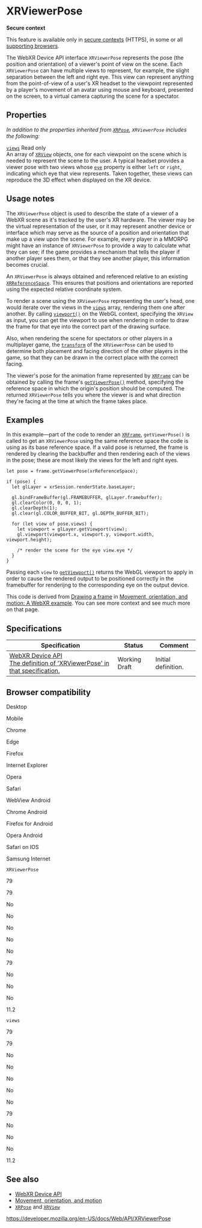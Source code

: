 XRViewerPose
============

**Secure context**

This feature is available only in [secure contexts](https://developer.mozilla.org/en-US/docs/Web/Security/Secure_Contexts) (HTTPS), in some or all [supporting browsers](#browser_compatibility).

The WebXR Device API interface `XRViewerPose` represents the pose (the position and orientation) of a viewer's point of view on the scene. Each `XRViewerPose` can have multiple views to represent, for example, the slight separation between the left and right eye. This view can represent anything from the point-of-view of a user's XR headset to the viewpoint represented by a player's movement of an avatar using mouse and keyboard, presented on the screen, to a virtual camera capturing the scene for a spectator.

Properties
----------

*In addition to the properties inherited from [`XRPose`](xrpose), `XRViewerPose` includes the following:*

 [`views`](xrviewerpose/views) <span class="badge inline readonly">Read only </span>   
An array of [`XRView`](xrview) objects, one for each viewpoint on the scene which is needed to represent the scene to the user. A typical headset provides a viewer pose with two views whose [`eye`](xrview/eye) property is either `left` or `right`, indicating which eye that view represents. Taken together, these views can reproduce the 3D effect when displayed on the XR device.

Usage notes
-----------

The `XRViewerPose` object is used to describe the state of a viewer of a WebXR scene as it's tracked by the user's XR hardware. The viewer may be the virtual representation of the user, or it may represent another device or interface which may serve as the source of a position and orientation that make up a view upon the scene. For example, every player in a MMORPG might have an instance of `XRViewerPose` to provide a way to calculate what they can see; if the game provides a mechanism that tells the player if another player sees them, or that they see another player, this information becomes crucial.

An `XRViewerPose` is always obtained and referenced relative to an existing [`XRReferenceSpace`](xrreferencespace). This ensures that positions and orientations are reported using the expected relative coordinate system.

To render a scene using the `XRViewerPose` representing the user's head, one would iterate over the views in the [`views`](xrviewerpose/views) array, rendering them one after another. By calling [`viewport()`](webglrenderingcontext/viewport) on the WebGL context, specifying the `XRView` as input, you can get the viewport to use when rendering in order to draw the frame for that eye into the correct part of the drawing surface.

Also, when rendering the scene for spectators or other players in a multiplayer game, the [`transform`](xrpose/transform) of the `XRViewerPose` can be used to determine both placement and facing direction of the other players in the game, so that they can be drawn in the correct place with the correct facing.

The viewer's pose for the animation frame represented by [`XRFrame`](xrframe) can be obtained by calling the frame's [`getViewerPose()`](xrframe/getviewerpose) method, specifying the reference space in which the origin's position should be computed. The returned `XRViewerPose` tells you where the viewer is and what direction they're facing at the time at which the frame takes place.

Examples
--------

In this example—part of the code to render an [`XRFrame`](xrframe), `getViewerPose()` is called to get an `XRViewerPose` using the same reference space the code is using as its base reference space. If a valid pose is returned, the frame is rendered by clearing the backbuffer and then rendering each of the views in the pose; these are most likely the views for the left and right eyes.

    let pose = frame.getViewerPose(xrReferenceSpace);

    if (pose) {
      let glLayer = xrSession.renderState.baseLayer;

      gl.bindFrameBuffer(gl.FRAMEBUFFER, glLayer.framebuffer);
      gl.clearColor(0, 0, 0, 1);
      gl.clearDepth(1);
      gl.clear(gl.COLOR_BUFFER_BIT, gl.DEPTH_BUFFER_BIT);

      for (let view of pose.views) {
        let viewport = glLayer.getViewport(view);
        gl.viewport(viewport.x, viewport.y, viewport.width, viewport.height);

        /* render the scene for the eye view.eye */
      }
    }

Passing each `view` to [`getViewport()`](xrwebgllayer/getviewport) returns the WebGL viewport to apply in order to cause the rendered output to be positioned correctly in the framebuffer for renderijng to the corresponding eye on the output device.

This code is derived from [Drawing a frame](#) in [Movement, orientation, and motion: A WebXR example](webxr_device_api/movement_and_motion). You can see more context and see much more on that page.

Specifications
--------------

<table><thead><tr class="header"><th>Specification</th><th>Status</th><th>Comment</th></tr></thead><tbody><tr class="odd"><td><a href="https://immersive-web.github.io/webxr/#xrviewerpose-interface">WebXR Device API<br />
<span class="small">The definition of 'XRViewerPose' in that specification.</span></a></td><td><span class="spec-wd">Working Draft</span></td><td>Initial definition.</td></tr></tbody></table>

Browser compatibility
---------------------

Desktop

Mobile

Chrome

Edge

Firefox

Internet Explorer

Opera

Safari

WebView Android

Chrome Android

Firefox for Android

Opera Android

Safari on IOS

Samsung Internet

`XRViewerPose`

79

79

No

No

No

No

No

79

No

No

No

11.2

`views`

79

79

No

No

No

No

No

79

No

No

No

11.2

See also
--------

-   [WebXR Device API](webxr_device_api)
-   [Movement, orientation, and motion](webxr_device_api/movement_and_motion)
-   [`XRPose`](xrpose) and [`XRView`](xrview)

<a href="https://developer.mozilla.org/en-US/docs/Web/API/XRViewerPose" class="_attribution-link">https://developer.mozilla.org/en-US/docs/Web/API/XRViewerPose</a>
